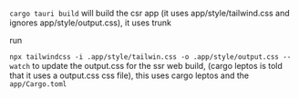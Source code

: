 
`cargo tauri build` will build the csr app (it uses app/style/tailwind.css and ignores app/style/output.css), it uses trunk

run

`npx tailwindcss -i .app/style/tailwin.css -o .app/style/output.css --watch`
to update the output.css for the ssr web build, (cargo leptos is told that it uses a output.css css file), this uses cargo leptos and the `app/Cargo.toml`